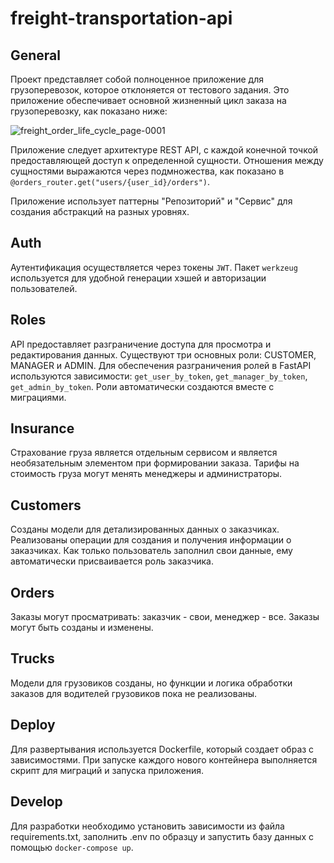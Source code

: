 # freight-transportation-api

## General
Проект представляет собой полноценное приложение для грузоперевозок, которое отклоняется от тестового задания. Это приложение обеспечивает основной жизненный цикл заказа на грузоперевозку, как показано ниже:

![freight_order_life_cycle_page-0001](https://github.com/restlifeness/freight-transportation-api/assets/134733009/f2b48a18-c633-43de-8e5d-983bbf08e8e4)

Приложение следует архитектуре REST API, с каждой конечной точкой предоставляющей доступ к определенной сущности. Отношения между сущностями выражаются через подмножества, как показано в `@orders_router.get("users/{user_id}/orders")`.

Приложение использует паттерны "Репозиторий" и "Сервис" для создания абстракций на разных уровнях.

## Auth
Аутентификация осуществляется через токены `JWT`. Пакет `werkzeug` используется для удобной генерации хэшей и авторизации пользователей.

## Roles
API предоставляет разграничение доступа для просмотра и редактирования данных. Существуют три основных роли: CUSTOMER, MANAGER и ADMIN. Для обеспечения разграничения ролей в FastAPI используются зависимости: `get_user_by_token`, `get_manager_by_token`, `get_admin_by_token`. Роли автоматически создаются вместе с миграциями.

## Insurance
Страхование груза является отдельным сервисом и является необязательным элементом при формировании заказа. Тарифы на стоимость груза могут менять менеджеры и администраторы.

## Customers
Созданы модели для детализированных данных о заказчиках. Реализованы операции для создания и получения информации о заказчиках. Как только пользователь заполнил свои данные, ему автоматически присваивается роль заказчика.

## Orders
Заказы могут просматривать: заказчик - свои, менеджер - все. Заказы могут быть созданы и изменены.

## Trucks 
Модели для грузовиков созданы, но функции и логика обработки заказов для водителей грузовиков пока не реализованы.

## Deploy
Для развертывания используется Dockerfile, который создает образ с зависимостями. При запуске каждого нового контейнера выполняется скрипт для миграций и запуска приложения.

## Develop
Для разработки необходимо установить зависимости из файла requirements.txt, заполнить .env по образцу и запустить базу данных с помощью `docker-compose up`.
